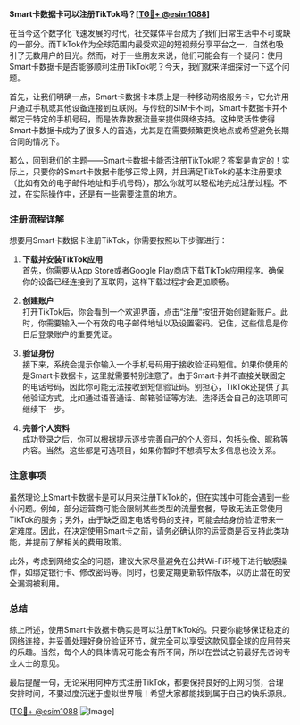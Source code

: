 **Smart卡数据卡可以注册TikTok吗？[[TG💪+ @esim1088](https://t.me/s/esim1088)]**

在当今这个数字化飞速发展的时代，社交媒体平台成为了我们日常生活中不可或缺的一部分。而TikTok作为全球范围内最受欢迎的短视频分享平台之一，自然也吸引了无数用户的目光。然而，对于一些朋友来说，他们可能会有一个疑问：使用Smart卡数据卡是否能够顺利注册TikTok呢？今天，我们就来详细探讨一下这个问题。

首先，让我们明确一点，Smart卡数据卡本质上是一种移动网络服务卡，它允许用户通过手机或其他设备连接到互联网。与传统的SIM卡不同，Smart卡数据卡并不绑定于特定的手机号码，而是依靠数据流量来提供网络支持。这种灵活性使得Smart卡数据卡成为了很多人的首选，尤其是在需要频繁更换地点或希望避免长期合同的情况下。

那么，回到我们的主题——Smart卡数据卡能否注册TikTok呢？答案是肯定的！实际上，只要你的Smart卡数据卡能够正常上网，并且满足TikTok的基本注册要求（比如有效的电子邮件地址和手机号码），那么你就可以轻松地完成注册过程。不过，在实际操作中，还是有一些需要注意的地方。

### 注册流程详解

想要用Smart卡数据卡注册TikTok，你需要按照以下步骤进行：

1. **下载并安装TikTok应用**  
   首先，你需要从App Store或者Google Play商店下载TikTok应用程序。确保你的设备已经连接到了互联网，这样下载过程才会更加顺畅。

2. **创建账户**  
   打开TikTok后，你会看到一个欢迎界面，点击“注册”按钮开始创建新账户。此时，你需要输入一个有效的电子邮件地址以及设置密码。记住，这些信息是你日后登录账户的重要凭证。

3. **验证身份**  
   接下来，系统会提示你输入一个手机号码用于接收验证码短信。如果你使用的是Smart卡数据卡，这里就需要特别注意了。由于Smart卡并不直接关联固定的电话号码，因此你可能无法接收到短信验证码。别担心，TikTok还提供了其他验证方式，比如通过语音通话、邮箱验证等方法。选择适合自己的选项即可继续下一步。

4. **完善个人资料**  
   成功登录之后，你可以根据提示逐步完善自己的个人资料，包括头像、昵称等内容。当然，这些都是可选项目，如果你暂时不想填写太多信息也没关系。

### 注意事项

虽然理论上Smart卡数据卡是可以用来注册TikTok的，但在实践中可能会遇到一些小问题。例如，部分运营商可能会限制某些类型的流量套餐，导致无法正常使用TikTok的服务；另外，由于缺乏固定电话号码的支持，可能会给身份验证带来一定难度。因此，在决定使用Smart卡之前，请务必确认你的运营商是否支持此类功能，并提前了解相关的费用政策。

此外，考虑到网络安全的问题，建议大家尽量避免在公共Wi-Fi环境下进行敏感操作，如绑定银行卡、修改密码等。同时，也要定期更新软件版本，以防止潜在的安全漏洞被利用。

### 总结

综上所述，使用Smart卡数据卡确实是可以注册TikTok的。只要你能够保证稳定的网络连接，并妥善处理好身份验证环节，就完全可以享受这款风靡全球的应用带来的乐趣。当然，每个人的具体情况可能会有所不同，所以在尝试之前最好先咨询专业人士的意见。

最后提醒一句，无论采用何种方式注册TikTok，都要保持良好的上网习惯，合理安排时间，不要过度沉迷于虚拟世界哦！希望大家都能找到属于自己的快乐源泉。

[[TG💪+ @esim1088](https://t.me/s/esim1088) ![Image](https://i.postimg.cc/4NQfJmqS/Snipaste-2025-05-13-00-14-12.png)]